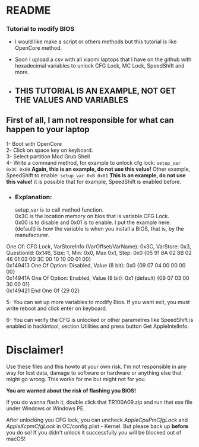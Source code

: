 # README

### Tutorial to modify BIOS  

* I would like make a script or others methods but this tutorial is like OpenCore method.  

* Soon I upload a csv with all xiaomi laptops that I have on the github with hexadecimal variables to unlock CFG Lock, MC Lock, SpeedShift and more.    

* ## THIS TUTORIAL IS AN EXAMPLE, NOT GET THE VALUES AND VARIABLES

## First of all, I am not responsible for what can happen to your laptop  

1- Boot with OpenCore  
2- Click on space key on keyboard.  
3- Select partition Mod Grub Shell  
4- Write a command method, for example to unlock cfg lock: `setup_var 0x3C 0x00`  **Again, this is an example, do not use this value!**
Other example, SpeedShift to enable: `setup_var 0xB 0x01`  **This is an example, do not use this value!**
it is possible that for example, SpeedShift is enabled before.     

* ### Explanation:  

  setup_var is to call method function.  
  0x3C is the location memory on bios that is variable CFG Lock.    
  0x00 is to disable and 0x01 is to enable. I put the example here.  
  (default) is how the variable is when you install a BIOS, that is, by the manufacturer.  

One Of: CFG Lock, VarStoreInfo (VarOffset/VarName): 0x3C, VarStore: 0x3, QuestionId: 0x146, Size: 1, Min:   0x0, Max 0x1, Step: 0x0 {05 91 8A 02 8B 02 46 01 03 00 3C 00 10 10 00 01 00}  
0x149413 			One Of Option: Disabled, Value (8 bit): 0x0 {09 07 04 00 00 00 00}  
0x14941A 			One Of Option: Enabled, Value (8 bit): 0x1 (default) {09 07 03 00 30 00 01}  
0x149421 		End One Of {29 02}  

5- You can set up more variables to modify Bios. If you want exit, you must write reboot and click enter on keyboard.  

6- You can verify the CFG is unlocked or other parametres like SpeedShift is enabled in hackintool, section Utilities and press button Get AppleIntelInfo.  

# Disclaimer!

Use these files and this howto at your own risk. I'm not responsible in any way for lost data, damage to software or hardware or anything else that might go wrong. This works for me but might not for you.



**You are warned about the risk of flashing you BIOS!**

If you do wanna flash it, double click that TR100A09.zip and run that exe file under Windows or Windows PE. 

After unlocking you CFG lock, you can uncheck *AppleCpuPmCfgLock* and *AppleXcpmCfgLock* in OC/config.plist - Kernel. But please back up **before** you do so! If you didn't unlock it successfully you will be blocked out of macOS!

